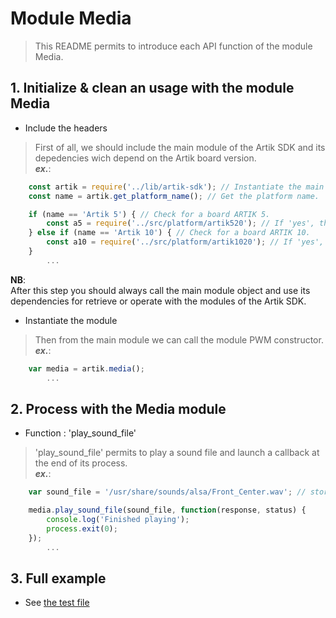 # Module Media
   > This README permits to introduce each API function of the module Media.  

## 1. Initialize & clean an usage with the module Media
   * Include the headers
   > First of all, we should include the main module of the Artik SDK and its depedencies wich depend on the Artik board version.    
   > **_ex\._**:  

```javascript
	const artik = require('../lib/artik-sdk'); // Instantiate the main module object for accessing to the Artik SDK.  
	const name = artik.get_platform_name(); // Get the platform name.  

	if (name == 'Artik 5') { // Check for a board ARTIK 5.  
		const a5 = require('../src/platform/artik520'); // If 'yes', then instantiate the platform depedencies.  
	} else if (name == 'Artik 10') { // Check for a board ARTIK 10.  
		const a10 = require('../src/platform/artik1020'); // If 'yes', then instantiate the platform depedencies.  
	}
		...
```
 __NB__:  
   After this step you should always call the main module object and use its dependencies for retrieve or operate with the modules of the Artik SDK.   
   
   * Instantiate the module
   > Then from the main module we can call the module PWM constructor.
   > **_ex\._**:  

```javascript
	var media = artik.media();
		...
```

## 2. Process with the Media module
   *  Function : 'play_sound_file'
   > 'play_sound_file' permits to play a sound file and launch a callback at the end of its process.  
   > **_ex\._**:  

```javascript
	var sound_file = '/usr/share/sounds/alsa/Front_Center.wav'; // store the path of the sound file.  

	media.play_sound_file(sound_file, function(response, status) {
		console.log('Finished playing');
		process.exit(0);	
	});
		...
```

## 3. Full example

   * See [the test file](/test/media-test.js)
